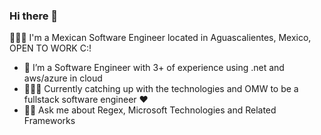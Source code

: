 ### Hi there 👋 

👩🏾‍💻 I'm a Mexican Software Engineer located in Aguascalientes, Mexico, OPEN TO WORK C:!
  
- 🔭 I’m a Software Engineer with 3+ of experience using .net and aws/azure in cloud
- 👩🏾‍💻 Currently catching up with the technologies and OMW to be a fullstack software engineer ♥ 
- 🤟🏿 Ask me about Regex, Microsoft Technologies and Related Frameworks 
